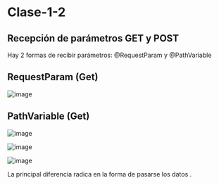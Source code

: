 # Clase-1-2

## Recepción de parámetros GET y POST

Hay 2 formas de recibir parámetros: @RequestParam y @PathVariable

## RequestParam (Get)

![image](https://github.com/SergioABS-GTICS/Clase-1-2/assets/154263057/e00be58f-cd73-43a4-b048-11f564f62c4a)

## PathVariable (Get)

![image](https://github.com/SergioABS-GTICS/Clase-1-2/assets/154263057/ef1cb5eb-2818-4867-8533-c30ab09e3b24)

![image](https://github.com/SergioABS-GTICS/Clase-1-2/assets/154263057/fd0286d5-950e-4928-8ee2-ac48e3cfe4a7)

![image](https://github.com/SergioABS-GTICS/Clase-1-2/assets/154263057/938e5eb2-3f51-422f-b945-e53c679762d8)

La principal diferencia radica en la forma de pasarse los datos 
.

